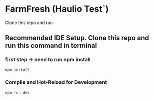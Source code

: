 # FarmFresh (Haulio Test`)

Clone this repo and run

## Recommended IDE Setup. Clone this repo and run this command in terminal



### first step -> need to run npm install
```sh
npm install
```

### Compile and Hot-Reload for Development

```sh
npm run dev
```

